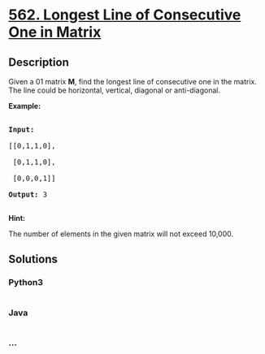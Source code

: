 # [562. Longest Line of Consecutive One in Matrix](https://leetcode.com/problems/longest-line-of-consecutive-one-in-matrix)



## Description

Given a 01 matrix <b>M</b>, find the longest line of consecutive one in the matrix. The line could be horizontal, vertical, diagonal or anti-diagonal.



<p><b>Example:</b><br />

<pre>

<b>Input:</b>

[[0,1,1,0],

 [0,1,1,0],

 [0,0,0,1]]

<b>Output:</b> 3

</pre>

</p>



<p>

<b>Hint:</b>

The number of elements in the given matrix will not exceed 10,000.

</p>

## Solutions

<!-- tabs:start -->

### **Python3**

```python

```

### **Java**

```java

```

### **...**

```

```

<!-- tabs:end -->
